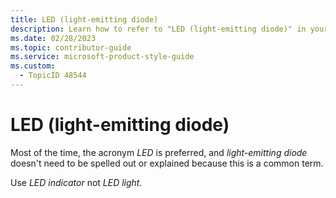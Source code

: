 ```yaml
---
title: LED (light-emitting diode)
description: Learn how to refer to "LED (light-emitting diode)" in your content.
ms.date: 02/28/2023
ms.topic: contributor-guide
ms.service: microsoft-product-style-guide
ms.custom:
  - TopicID 48544
---
```



# LED (light-emitting diode)

Most of the time, the acronym *LED* is preferred, and *light-emitting diode* doesn't need to be spelled out or explained because this is a common term.

Use *LED indicator* not *LED light.*
